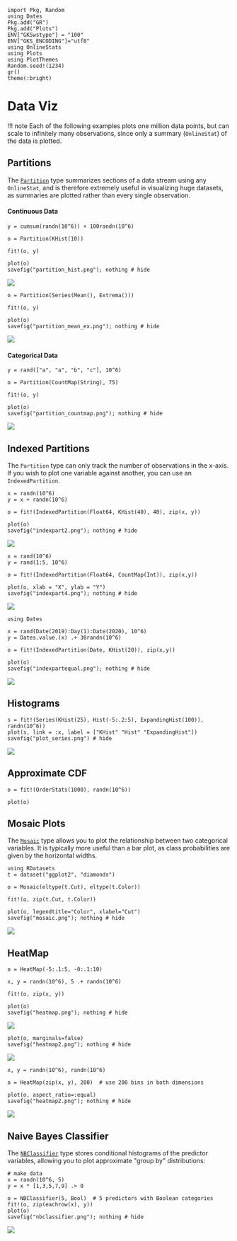 ```@setup setup
import Pkg, Random
using Dates
Pkg.add("GR")
Pkg.add("Plots")
ENV["GKSwstype"] = "100"
ENV["GKS_ENCODING"]="utf8"
using OnlineStats
using Plots
using PlotThemes
Random.seed!(1234)
gr()
theme(:bright)
```

# Data Viz

!!! note
    Each of the following examples plots one million data points, but can scale to infinitely many 
    observations, since only a summary (`OnlineStat`) of the data is plotted.

## Partitions

The [`Partition`](@ref) type summarizes sections of a data stream using any `OnlineStat`,
and is therefore extremely useful in visualizing huge datasets, as summaries are plotted
rather than every single observation.

#### Continuous Data

```@example setup
y = cumsum(randn(10^6)) + 100randn(10^6)

o = Partition(KHist(10))

fit!(o, y)

plot(o)
savefig("partition_hist.png"); nothing # hide
```
![](partition_hist.png)


```@example setup
o = Partition(Series(Mean(), Extrema()))

fit!(o, y)

plot(o)
savefig("partition_mean_ex.png"); nothing # hide
```
![](partition_mean_ex.png)


#### Categorical Data

```@example setup
y = rand(["a", "a", "b", "c"], 10^6)

o = Partition(CountMap(String), 75)

fit!(o, y)

plot(o)
savefig("partition_countmap.png"); nothing # hide
```
![](partition_countmap.png)


## Indexed Partitions

The `Partition` type can only track the number of observations in the x-axis.  If you wish
to plot one variable against another, you can use an `IndexedPartition`.


```@example setup
x = randn(10^6)
y = x + randn(10^6)

o = fit!(IndexedPartition(Float64, KHist(40), 40), zip(x, y))

plot(o)
savefig("indexpart2.png"); nothing # hide
```
![](indexpart2.png)


```@example setup
x = rand(10^6)
y = rand(1:5, 10^6)

o = fit!(IndexedPartition(Float64, CountMap(Int)), zip(x,y))

plot(o, xlab = "X", ylab = "Y")
savefig("indexpart4.png"); nothing # hide
```
![](indexpart4.png)

```@example setup
using Dates

x = rand(Date(2019):Day(1):Date(2020), 10^6)
y = Dates.value.(x) .+ 30randn(10^6)

o = fit!(IndexedPartition(Date, KHist(20)), zip(x,y))

plot(o)
savefig("indexpartequal.png"); nothing # hide

```
![](indexpartequal.png)


## Histograms

```@example setup
s = fit!(Series(KHist(25), Hist(-5:.2:5), ExpandingHist(100)), randn(10^6))
plot(s, link = :x, label = ["KHist" "Hist" "ExpandingHist"])
savefig("plot_series.png") # hide
```

![](plot_series.png)

## Approximate CDF

```@example setup 
o = fit!(OrderStats(1000), randn(10^6))

plot(o)
```

## Mosaic Plots

The [`Mosaic`](@ref) type allows you to plot the relationship between two categorical variables.
It is typically more useful than a bar plot, as class probabilities are given by the horizontal
widths.

```@example setup
using RDatasets 
t = dataset("ggplot2", "diamonds")

o = Mosaic(eltype(t.Cut), eltype(t.Color))

fit!(o, zip(t.Cut, t.Color))

plot(o, legendtitle="Color", xlabel="Cut")
savefig("mosaic.png"); nothing # hide
```
![](mosaic.png)

## HeatMap

```@example setup
o = HeatMap(-5:.1:5, -0:.1:10)

x, y = randn(10^6), 5 .+ randn(10^6)

fit!(o, zip(x, y))

plot(o)
savefig("heatmap.png"); nothing # hide
```
![](heatmap.png)

```@example setup 
plot(o, marginals=false)
savefig("heatmap2.png"); nothing # hide
```
![](heatmap2.png)


```@example setup
x, y = randn(10^6), randn(10^6)

o = HeatMap(zip(x, y), 200)  # use 200 bins in both dimensions

plot(o, aspect_ratio=:equal)
savefig("heatmap2.png"); nothing # hide
```
![](heatmap2.png)

## Naive Bayes Classifier

The [`NBClassifier`](@ref) type stores conditional histograms of the predictor variables, allowing you to plot approximate "group by" distributions:

```@example setup
# make data
x = randn(10^6, 5)
y = x * [1,3,5,7,9] .> 0

o = NBClassifier(5, Bool)  # 5 predictors with Boolean categories
fit!(o, zip(eachrow(x), y))
plot(o)
savefig("nbclassifier.png"); nothing # hide
```
![](nbclassifier.png)

